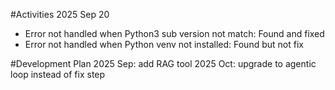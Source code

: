 #Activities
2025 Sep 20 
- Error not handled when Python3 sub version not match: Found and fixed
- Error not handled when Python venv not installed: Found but not fix 

#Development Plan
2025 Sep: add RAG tool
2025 Oct: upgrade to agentic loop instead of fix step
